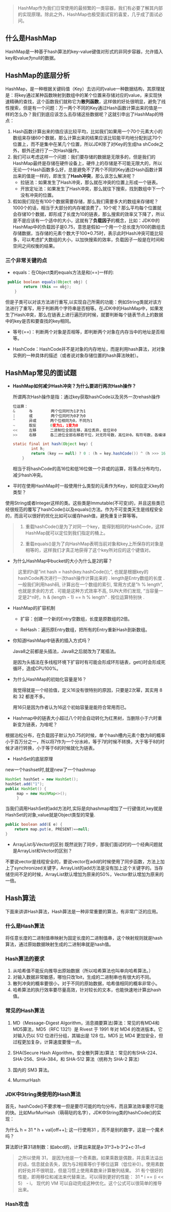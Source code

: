 > HashMap作为我们日常使用的最频繁的一类容器，我们有必要了解其内部的实现原理。除此之外，HashMap也极受面试官的喜爱，几乎成了面试必问。


## 什么是HashMap
HashMap是一种基于hash算法的key-value键值对形式的非同步容器，允许插入key和value为null的数据。

## HashMap的底层分析

HashMap，是一种根据关键码值（Key）去访问的value一种数据结构，其原理就是：将key通过某种函数映射到数组中的某个位置来存储对应的value，来实现快速精确的查找，这个函数我们就称它为**散列函数**，这样做的好处很明显，避免了线性搜索，但是有一个问题：万一两个不同的Key通过Hash函数计算出来的值是一样的怎么办？我们到底应该怎么去存储这些数据呢？这就引申出了HashMap的特点：

1. Hash函数计算出来的值应该比较平均，比如我们如果用一个70个元素大小的数组来存储60个数据，那么计算出来的结果应该比较能平均地分配到这70个位置上，而不是集中在某几个位置，所以JDK除了对Key的生成ha shCode之外，额外还进行了一次Hash操作。
2. 我们可以考虑这样一个问题：我们要存储的数据是无限多的，但是我们的HashMap最终是存储在硬件设备上，硬件上的存储是不可能无限大的，所以无论一个Hash函数多么好，总是避免不了两个不同的Key通过Hash函数计算出来的值是一样的，即发生了**Hash冲突**，那么该怎么解决呢？
   - 拉链法：如果发生了Hash冲突，那么就在冲突的位置上形成一个链表。
   - 开放定址法：如果发生了Hash冲突，那么就往下搜索，找到数组中下一个没有冲突的位置。
3. 假如我们现在有100个数据需要存储，那么我们需要多大的数组来存储呢？1000个的话，相当于大部分的内存被浪费了，10个呢？那么平均每个位置就会存储10个数据，即形成了长度为10的链表，那么搜索的效率又下降了，所以是不是应该有一个适中的大小，这就有了**负载因子**的概念，比如：JDK中的HashMap中的负载因子是0.75，意思是假如一个用一个总长度为100的数组去存储数据，当存储的元素个数大于100*0.75时，表示此时Hash冲突可能比较多，可以考虑扩大数组的大小，以加快搜索的效率，负载因子一般是在时间和空间之间权衡的结果。

### 三个非常关键的点

- equals：在Object类的equals方法是和(==)一样的:

```java
 public boolean equals(Object obj) {
        return (this == obj);
    }
```
但是子类可以对该方法进行重写,以实现自己所需的功能：例如String类就对该方法进行了重写，用于判断两个字符串是否相等。在JDK中的HashMap中，如果发生了Hash冲突，那么在链表上进行遍历的时候，就要判断每个链表节点上的数据中的key是否和要查找的key相同。

- 等号(==)：判断两个对象是否相等，即判断两个对象在内存当中的地址是否相等。

- HashCode：HashCode并不是对象的内存地址，而是利用hash算法，对对象实例的一种具体的描述（或者说对象存储位置的hash算法映射）。



## HashMap常见的面试题

- **HashMap如何减少Hash冲突？为什么要进行两次Hash操作？**

  所谓两次Hash操作是指：通过key获取hashCode以及另外一次rehash操作

  ```js
  位运算：
  &      与        两个位同时为1才为1 
  |      或        两个位同时为0才为0
  ^      异或      两个位相同为0，不同为1
  ~      取反      0变为1，1变为0
  <<     左移      二进制位全部左移，高位丢弃，低位补0
  >>     右移      各二进位全部右移若干位，对无符号数，高位补0。有符号数，各编译器处理方法不一样，有的补符号位（算术右移），有的补0（逻辑右移）
  ```

  ```java
  static final int hash(Object key) {
          int h;
          return (key == null) ? 0 : (h = key.hashCode()) ^ (h >>> 16);
      }
  ```

  相当于将hashCode的高16位和低16位做一个异或的运算，将落点分布均匀，减少hash冲突。

- 平时在使用HashMap时一般使用什么类型的元素作为Key，如何自定义key的类型？

使用String或者Integer这样的类。这些类是Immutable(不可变)的，并且这些类已经很规范的覆写了hashCode()以及equals()方法。作为不可变类天生是线程安全的，而且可以很好的优化比如可以缓存hash值，避免重复计算等等。

>1. 重载hashCode()是为了对同一个key，能得到相同的HashCode，这样HashMap就可以定位到我们指定的桶上。
>
>2. 重载equals()是为了向HashMap表明当前对象和key上所保存的对象是相等的，这样我们才真正地获得了这个key所对应的这个键值对。

- 为什么HashMap中bucket的大小为什么是2的幂？

>这里的h是”int hash = hash(key.hashCode());”, 也就是根据key的hashCode再次进行一次hash操作计算出来的 . 
length是Entry数组的长度 . 
一般我们利用hash码, 计算出在一个数组的索引, 常用方式是”h % length”, 也就是求余的方式 . 
可能是这种方式效率不高, SUN大师们发现, “当容量一定是2^n时，h & (length - 1) == h % length” . 按位运算特别快 . 

- HashMap的扩容机制

  - 扩容：创建一个新的Entry空数组，长度是原数组的2倍。

  - ReHash：遍历原Entry数组，把所有的Entry重新Hash到新数组。

    

- 你知道HashMap中链表的插入方式吗？

  Java8之前都是头插法，Java8之后就改为了尾插法。

  是因为头插法在多线程环境下扩容时有可能会形成环形链表，get()时会形成死循环，造成CPU100%。



- 为什么HashMap的初始化容量是16？

  我觉得就是一个经验值，定义16没有很特别的原因，只要是2次幂，其实用 8 和 32 都差不多。

  用16只是因为作者认为16这个初始容量是能符合常用而已。

  

- Hashmap中的链表大小超过八个时会自动转化为红黑树，当删除小于六时重新变为链表，为啥呢？

根据泊松分布，在负载因子默认为0.75的时候，单个hash槽内元素个数为8的概率小于百万分之一，所以将7作为一个分水岭，等于7的时候不转换，大于等于8的时候才进行转换，小于等于6的时候就化为链表。




- HashSet的底层原理

new一个hashset时,就是new了一个hashmap

```java
HashSet hashSet = new HashSet();   
hashSet.add("1");
public HashSet() { 
     map = new HashMap<>(); 
     }
```
当我们调用HashSet的add方法时,实际是向hashmap增加了一行键值对,key就是HashSet的对象,value就是Object类型的常量.

```java
public boolean add(E e) {
    return map.put(e, PRESENT)==null;
}
```

- ArrayList与Vector的区别
既然说到了同步，那我们面试时的一个经典问题就是ArrayList和Vector的区别？

不要说vector是线程安全的，要说vector在add的时候使用了同步函数，方法上加上了synchronized关键字，ArrayList的add方法是没有加上这个关键字的。当存储空间不足的时候，ArrayList默认增加为原来的50%，Vector默认增加为原来的一倍。

## Hash算法

下面来讲讲Hash算法，Hash算法是一种非常重要的算法，有非常广泛的应用。

### 什么是Hash算法

将任意长度的二进制值串映射为固定长度的二进制值串，这个映射规则就是hash算法，通过原始数据映射生成的二进制串就是hash值。

### Hash算法的要求

1. 从哈希值不能反向推导出原始数据（所以哈希算法也叫单向哈希算法。）
2. 对输入数据非常敏感，哪怕只改1bit，生成的二进制串也有很大的不同。
3. 散列冲突的概率要很小，对于不同的原始数据，哈希值相同的概率非常小。
4. 哈希算法的执行效率要尽量高效，针对较长的文本，也能快速地计算出hash值。

### 常见的Hash算法

1. MD（Message-Digest Algorithm，消息摘要算法)算法：常见的有MD4和MD5算法，MD5（RFC 1321）是 Rivest 于 1991 年对 MD4 的改进版本。它对输入仍以 512 位进行分组，其输出是 128 位。MD5 比 MD4 更加安全，但过程更加复杂，计算速度要慢一点。

2. SHA(Secure Hash Algorithm，安全散列算法)算法：常见的有SHA-224、SHA-256、SHA-384，和 SHA-512 算法（统称为 SHA-2 算法）
3. 国内的 SM3 算法。
4. MurmurHash

### JDK中String类使用的Hash算法

首先，hashCode()不要求唯一但是要尽可能的均匀分布，而且算法效率要尽可能的快。比如MurMurHash（萌萌哒的名字），JDK中String类的hashCode()的实现：

为什么 h = 31 * h + val[off++]; 这一行使用31 ，而不是别的数字，这是一个魔术吗？

算法即计算31进制数：如abcd的，计算出来就是a·31^3+b·3^2+c·31+d

> 之所以使用 31， 是因为他是一个奇素数。如果乘数是偶数，并且乘法溢出的话，信息就会丢失，因为与2相乘等价于移位运算（低位补0）。使用素数的好处并不很明显，但是习惯上使用素数来计算散列结果。 31 有个很好的性能，即用移位和减法来代替乘法，可以得到更好的性能： 31 * i == (i << 5） - i， 现代的 VM 可以自动完成这种优化。这个公式可以很简单的推导出来。

### Hash攻击



